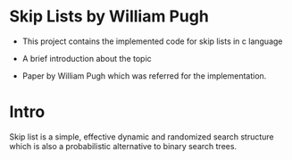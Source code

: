 Skip Lists by William Pugh
=========
* This project contains the implemented code for skip lists in c language

* A brief introduction about the topic 

* Paper by William Pugh which was referred for the implementation.


Intro
==========
Skip list is a simple, effective dynamic and randomized search structure which is also a probabilistic alternative to binary search trees. 


